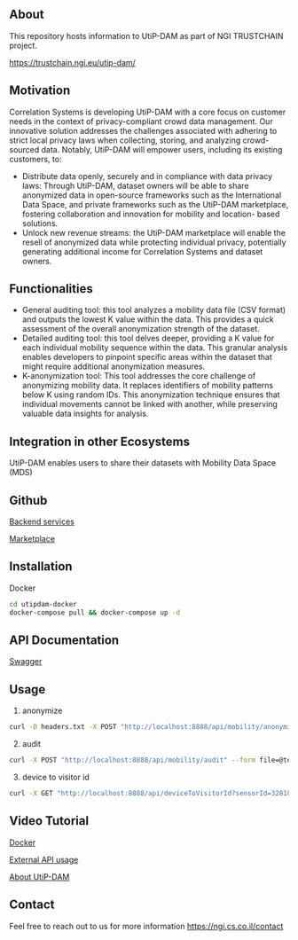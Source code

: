 ## About

This repository hosts information to UtiP-DAM as part of NGI TRUSTCHAIN project.

https://trustchain.ngi.eu/utip-dam/

## Motivation

Correlation Systems is developing UtiP-DAM with a core focus on customer needs in
the context of privacy-compliant crowd data management. Our innovative solution
addresses the challenges associated with adhering to strict local privacy laws when
collecting, storing, and analyzing crowd-sourced data.
Notably, UtiP-DAM will empower users, including its existing customers, to:

* Distribute data openly, securely and in compliance with data privacy laws:
Through UtiP-DAM, dataset owners will be able to share anonymized data in
open-source frameworks such as the International Data Space, and private
frameworks such as the UtiP-DAM marketplace, fostering collaboration and
innovation for mobility and location- based solutions.
* Unlock new revenue streams: the UtiP-DAM marketplace will enable the resell
of anonymized data while protecting individual privacy, potentially generating
additional income for Correlation Systems and dataset owners.


## Functionalities

* General auditing tool: this tool analyzes a mobility data file (CSV format) and
outputs the lowest K value within the data. This provides a quick assessment
of the overall anonymization strength of the dataset. 
* Detailed auditing tool: this tool delves deeper, providing a K value for each
individual mobility sequence within the data. This granular analysis enables
developers to pinpoint specific areas within the dataset that might require
additional anonymization measures. 
* K-anonymization tool: This tool addresses the core challenge of anonymizing
mobility data. It replaces identifiers of mobility patterns below K using random
IDs. This anonymization technique ensures that individual movements cannot
be linked with another, while preserving valuable data insights for analysis.

## Integration in other Ecosystems

UtiP-DAM enables users to share their datasets with Mobility Data Space (MDS)

## Github

[Backend services](https://github.com/NGI-TRUSTCHAIN/UtiP-DAM/tree/master/utip-dam-backend)

[Marketplace](https://github.com/NGI-TRUSTCHAIN/UtiP-DAM/tree/main)

## Installation

Docker
```bash
cd utipdam-docker
docker-compose pull && docker-compose up -d
```

## API Documentation

[Swagger](https://app.swaggerhub.com/apis/JANINE_3/utip-dam/1.0.0)

## Usage


1. anonymize

```bash
curl -D headers.txt -X POST "http://localhost:8888/api/mobility/anonymize" --form file=@test.csv --form k=2
```

2. audit

```bash
curl -X POST "http://localhost:8888/api/mobility/audit" --form file=@test.csv --form k=2
```

3. device to visitor id

```bash
curl -X GET "http://localhost:8888/api/deviceToVisitorId?sensorId=3281&mac=4C:75:25:97:D1:FD"
```

## Video Tutorial

[Docker](https://www.youtube.com/watch?v=M9J0vmsJJ5E)

[External API usage](https://www.youtube.com/watch?v=O_3VPGCidi8)

[About UtiP-DAM](https://www.youtube.com/watch?v=SS8_HyBIG-I)



## Contact

Feel free to reach out to us for more information https://ngi.cs.co.il/contact

